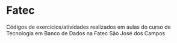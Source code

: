 # Fatec
Códigos de exercícios/atividades realizados em aulas do curso de Tecnologia em Banco de Dados na Fatec São José dos Campos

